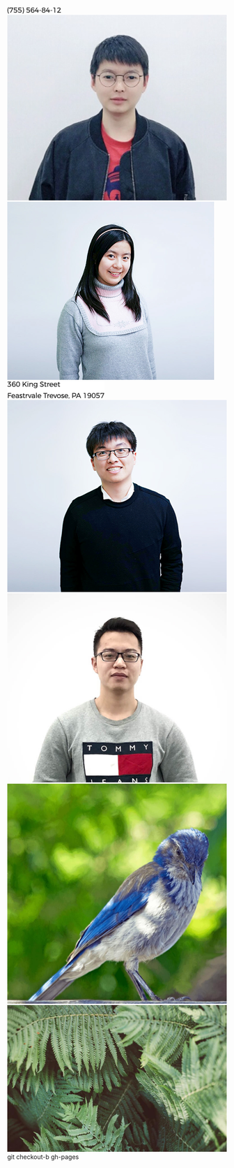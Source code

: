 ![](https://github.com/Don-77k/web-introduction/blob/master/images/(755)564-84-12.png)
![](https://github.com/Don-77k/web-introduction/blob/master/images/2.png)
![](https://github.com/Don-77k/web-introduction/blob/master/images/3.png)
![](https://github.com/Don-77k/web-introduction/blob/master/images/360KingStreetFeastrvaleTrevose,PA19057.png)
![](https://github.com/Don-77k/web-introduction/blob/master/images/沈大师大_meitu_3.png)
![](https://github.com/Don-77k/web-introduction/blob/master/images/张思远大.png)
![](https://github.com/Don-77k/web-introduction/blob/master/images/图层4.png)
![](https://github.com/Don-77k/web-introduction/blob/master/images/图层3.png)
git checkout-b gh-pages
